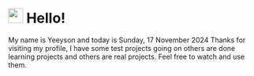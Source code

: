  <h1>
    <img src="https://emojis.slackmojis.com/emojis/images/1643510097/45343/hi.gif?1643510097" width="30"/> 
    Hello!
 </h1>
 <p>
    My name is Yeeyson and today is Sunday, 17 November 2024
    Thanks for visiting my profile, I have some test projects going on others are done learning projects and others are real projects.
    Feel free to watch and use them.
 </p>